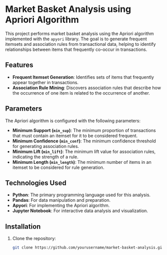 # Market Basket Analysis using Apriori Algorithm

This project performs market basket analysis using the Apriori algorithm implemented with the `apyori` library. The goal is to generate frequent itemsets and association rules from transactional data, helping to identify relationships between items that frequently co-occur in transactions.

## Features

- **Frequent Itemset Generation**: Identifies sets of items that frequently appear together in transactions.
- **Association Rule Mining**: Discovers association rules that describe how the occurrence of one item is related to the occurrence of another.

## Parameters

The Apriori algorithm is configured with the following parameters:

- **Minimum Support (`min_sup`)**: The minimum proportion of transactions that must contain an itemset for it to be considered frequent.
- **Minimum Confidence (`min_conf`)**: The minimum confidence threshold for generating association rules.
- **Minimum Lift (`min_lift`)**: The minimum lift value for association rules, indicating the strength of a rule.
- **Minimum Length (`min_length`)**: The minimum number of items in an itemset to be considered for rule generation.

## Technologies Used

- **Python**: The primary programming language used for this analysis.
- **Pandas**: For data manipulation and preparation.
- **Apyori**: For implementing the Apriori algorithm.
- **Jupyter Notebook**: For interactive data analysis and visualization.

## Installation

1. Clone the repository:
   ```bash
   git clone https://github.com/yourusername/market-basket-analysis.git
